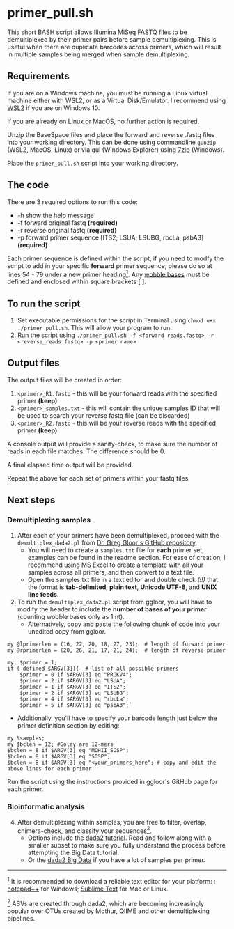 # primer_pull.sh
This short BASH script allows Illumina MiSeq FASTQ files to be demultiplexed by their primer pairs before sample demultiplexing. This is useful when there are duplicate barcodes across primers, which will result in multiple samples being merged when sample demultiplexing.

## Requirements
If you are on a Windows machine, you must be running a Linux virtual machine either with WSL2, or as a Virtual Disk/Emulator.
I recommend using [WSL2](https://docs.microsoft.com/en-us/windows/wsl/install-win10) if you are on Windows 10.

If you are already on Linux or MacOS, no further action is required.

Unzip the BaseSpace files and place the forward and reverse .fastq files into your working directory. This can be done using commandline `gunzip` (WSL2, MacOS, Linux) or via gui (Windows Explorer) using [7zip](https://www.7-zip.org/) (Windows).

Place the `primer_pull.sh` script into your working directory.

## The code
There are 3 required options to run this code:

- -h     show the help message
- -f     forward original fastq **(required)**
- -r     reverse original fastq **(required)**
- -p     forward primer sequence [ITS2; LSUA; LSUBG, rbcLa, psbA3] **(required)**

Each primer sequence is defined within the script, if you need to modfy the script to add in your specific **forward** primer sequence, please do so at lines 54 - 79 under a new primer heading[<sup>1</sup>](#1). Any [wobble bases](https://www.bioinformatics.org/sms/iupac.html) must be defined and enclosed within square brackets [ ].

## To run the script
1. Set executable permissions for the script in Terminal using `chmod u+x ./primer_pull.sh`. This will allow your program to run.
2. Run the script using `./primer_pull.sh -f <forward reads.fastq> -r <reverse_reads.fastq> -p <primer name>`

## Output files
The output files will be created in order:
1. `<primer>_R1.fastq` - this will be your forward reads with the specified primer **(keep)**
2. `<primer>_samples.txt` - this will contain the unique samples ID that will be used to search your reverse fastq file (can be discarded)
3. `<primer>_R2.fastq` - this will be your reverse reads with the specified primer **(keep)**

A console output will provide a sanity-check, to make sure the number of reads in each file matches. The difference should be 0. 

A final elapsed time output will be provided.

Repeat the above for each set of primers within your fastq files.

## Next steps
### Demultiplexing samples
1. After each of your primers have been demultiplexed, proceed with the `demultiplex_dada2.pl` from [Dr. Greg Gloor's GitHub repository](https://github.com/ggloor/miseq_bin).
   + You will need to create a `samples.txt` file for **each** primer set, examples can be found in the readme section. For ease of creation, I recommend using MS Excel to create a template with all your samples across all primers, and then convert to a text file.
   + Open the samples.txt file in a text editor and double check _(!!)_ that the format is **tab-delimited**, **plain text**, **Unicode UTF-8**, and **UNIX line feeds**.
2. To run the `demultiplex_dada2.pl` script from ggloor, you will have to modify the header to include the **number of bases of your primer** (counting wobble bases only as 1 nt).
   + Alternatively, copy and paste the following chunk of code into your unedited copy from ggloor.
```
my @lprimerlen = (16, 22, 20, 18, 27, 23);  # length of forward primer
my @rprimerlen = (20, 26, 21, 17, 21, 24);  # length of reverse primer

my  $primer = 1;
if ( defined $ARGV[3]){  # list of all possible primers
	$primer = 0 if $ARGV[3] eq "PROKV4";
	$primer = 2 if $ARGV[3] eq "LSUA";
	$primer = 1 if $ARGV[3] eq "ITS2";
	$primer = 2 if $ARGV[3] eq "LSUBG";
	$primer = 4 if $ARGV[3] eq "rbcLa";
	$primer = 5 if $ARGV[3] eq "psbA3";`
```

   + Additionally, you'll have to specify your barcode length just below the primer definition section by editing:
```
my %samples;
my $bclen = 12; #Golay are 12-mers
$bclen = 8 if $ARGV[3] eq "MCHII_SOSP";
$bclen = 8 if $ARGV[3] eq "SOSP";
$bclen = 8 if $ARGV[3] eq "<your_primers_here"; # copy and edit the above lines for each primer
```
Run the script using the instructions provided in ggloor's GitHub page for each primer. 

### Bioinformatic analysis
4. After demultiplexing within samples, you are free to filter, overlap, chimera-check, and classify your sequences[<sup>2</sup>](#2).
   + Options include the [dada2 tutorial](https://benjjneb.github.io/dada2/tutorial.html). Read and follow along with a smaller subset to make sure you fully understand the process before attempting the Big Data tutorial.
   + Or the [dada2 Big Data](https://benjjneb.github.io/dada2/bigdata.html) if you have a lot of samples per primer.


***

[<sup>1</sup>](#1) It is recommended to download a reliable text editor for your platform: : [notepad++](https://notepad-plus-plus.org/) for Windows; [Sublime Text](https://www.sublimetext.com/) for Mac or Linux.

[<sup>2</sup>](#2) ASVs are created through dada2, which are becoming increasingly popular over OTUs created by Mothur, QIIME and other demultiplexing pipelines.

